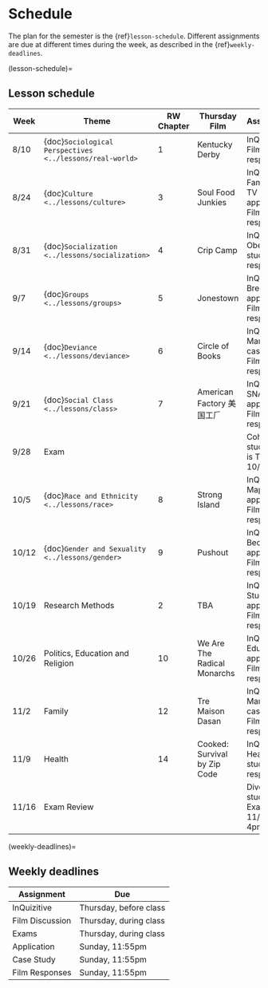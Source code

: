 # Schedule

The plan for the semester is the {ref}`lesson-schedule`. Different assignments are due at different times during the week, as described in the {ref}`weekly-deadlines`.


(lesson-schedule)=
## Lesson schedule
| Week  | Theme                            | RW Chapter | Thursday Film              | Assignments                                            |
|-------|----------------------------------|------------|----------------------------|--------------------------------------------------------|
| 8/10  | {doc}`Sociological Perspectives  <../lessons/real-world>`        | 1          | Kentucky Derby         | InQuizitive; Film response      |
| 8/24  | {doc}`Culture  <../lessons/culture>`                        | 3          | Soul Food Junkies  | InQuizitive; Families on TV application, Film response |
| 8/31  | {doc}`Socialization  <../lessons/socialization>`                  | 4          | Crip Camp  | InQuizitive; Obesity case study, Film response         |
| 9/7  | {doc}`Groups    <../lessons/groups>`                       | 5          | Jonestown  | InQuizitive; Breaching application, , Film response       |
| 9/14  | {doc}`Deviance    <../lessons/deviance>`                           | 6          | Circle of Books  | InQuizitive; Marijuana case study, Film response    |
| 9/21  | {doc}`Social Class      <../lessons/class>`                  | 7          | American Factory 美国工𠂆  | InQuizitive; SNAP application, Film response           |
| 9/28 | Exam                             |            |                            | Cohabit case study; Exam is Thursday 10/1                             |
| 10/5  | {doc}`Race and Ethnicity <../lessons/race>`              | 8          | Strong Island  | InQuizitive; Map application, Film response            |
| 10/12  | {doc}`Gender and Sexuality  <../lessons/gender>`            | 9          | Pushout  | InQuizitive; Bechdel application, Film response        |
| 10/19 | Research Methods                 | 2          | TBA  | InQuizitive; Study Design application, Film response   |
| 10/26 | Politics, Education and Religion | 10         | We Are The Radical Monarchs  | InQuizitive; Education application, Film response      |
| 11/2  | Family                           | 12         | Tre Maison Dasan | InQuizitive; Marriage case study, Film response        |
| 11/9  | Health                           | 14         | Cooked: Survival by Zip Code | InQuizitive; Health case study, Film response          |
| 11/16 | Exam Review                      |            |                            | Divorce case study; Final Exam, Friday 11/20 @ 4pm                                             |

(weekly-deadlines)=
## Weekly deadlines

| Assignment      | Due                    |
|-----------------|------------------------|
| InQuizitive     | Thursday, before class     |
| Film Discussion | Thursday, during class |
| Exams           | Thursday, during class |
| Application     | Sunday, 11:55pm       |
| Case Study      | Sunday, 11:55pm         |
| Film Responses  | Sunday, 11:55pm         |
